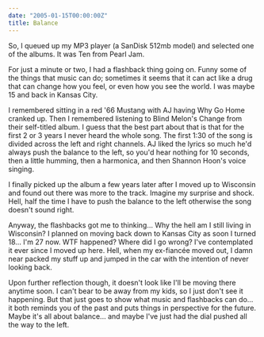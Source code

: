 ```yaml
---
date: "2005-01-15T00:00:00Z"
title: Balance
---
```

So, I queued up my MP3 player (a SanDisk 512mb model) and selected one of the albums.  It was Ten from Pearl Jam.

For just a minute or two, I had a flashback thing going on.  Funny some of the things that music can do; sometimes it seems that it can act like a drug that can change how you feel, or even how you see the world.  I was maybe 15 and back in Kansas City.

I remembered sitting in a red '66 Mustang with AJ having Why Go Home cranked up.  Then I remembered listening to Blind Melon's Change from their self-titled album.  I guess that the best part about that is that for the first 2 or 3 years I never heard the whole song.  The first 1:30 of the song is divided across the left and right channels.  AJ liked the lyrics so much he'd always push the balance to the left, so you'd hear nothing for 10 seconds, then a little humming, then a harmonica, and then Shannon Hoon's voice singing.

I finally picked up the album a few years later after I moved up to Wisconsin and found out there was more to the track.  Imagine my surprise and shock.  Hell, half the time I have to push the balance to the left otherwise the song doesn't sound right.

Anyway, the flashbacks got me to thinking…  Why the hell am I still living in Wisconsin?  I planned on moving back down to Kansas City as soon I turned 18...  I'm 27 now.  WTF happened?  Where did I go wrong?  I've contemplated it ever since I moved up here.  Hell, when my ex-fiancée moved out, I damn near packed my stuff up and jumped in the car with the intention of never looking back.

Upon further reflection though, it doesn't look like I'll be moving there anytime soon.  I can't bear to be away from my kids, so I just don't see it happening.  But that just goes to show what music and flashbacks can do…  it both reminds you of the past and puts things in perspective for the future.  Maybe it's all about balance... and maybe I've just had the dial pushed all the way to the left.
